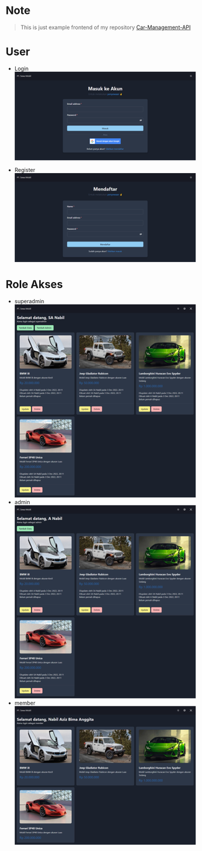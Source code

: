 # Note
> This is just example frontend of my repository [Car-Management-API](https://github.com/nabilaba/Car-Management-API)

# User
- Login
![login](thumbnails/login.png)

- Register
![register](thumbnails/register.png)

# Role Akses
- superadmin
![superadmin](thumbnails/dashboard-superadmin.png)
- admin
![admin](thumbnails/dashboard-admin.png)
- member
![member](thumbnails/dashboard-member.png)